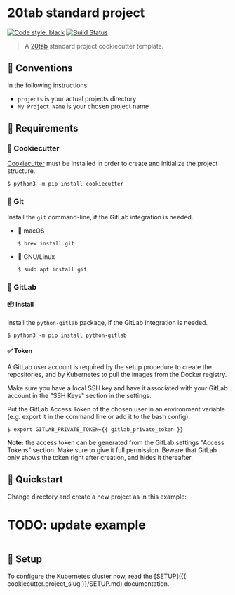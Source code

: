 # 20tab standard project

[![Code style: black](https://img.shields.io/badge/code%20style-black-000000.svg)](https://github.com/python/black)
[![Build Status](https://travis-ci.com/20tab/20tab-standard-project.svg?branch=master)](https://travis-ci.com/20tab/20tab-standard-project?branch=master)

> A [20tab](https://www.20tab.com/) standard project cookiecutter template.

## 📝 Conventions

In the following instructions:

-   `projects` is your actual projects directory
-   `My Project Name` is your chosen project name

## 🧩 Requirements

### 🍪 Cookiecutter

[Cookiecutter](https://cookiecutter.readthedocs.io) must be installed in order to create and initialize the project structure.

```console
$ python3 -m pip install cookiecutter
```

### 🔀 Git

Install the `git` command-line, if the GitLab integration is needed.

-   🍏 macOS

    ```console
    $ brew install git
    ```

-   🐧 GNU/Linux

    ```console
    $ sudo apt install git
    ```

### 🦝 GitLab

#### 📦 Install

Install the `python-gitlab` package, if the GitLab integration is needed.

```console
$ python3 -m pip install python-gitlab
```

#### ✅ Token

A GitLab user account is required by the setup procedure to create the repositories, and by Kubernetes to pull the images from the Docker registry.

Make sure you have a local SSH key and have it associated with your GitLab account in the "SSH Keys" section in the settings.

Put the GitLab Access Token of the chosen user in an environment variable (e.g. export it in the command line or add it to the bash config).

```console
$ export GITLAB_PRIVATE_TOKEN={{ gitlab_private_token }}
```

**Note:** the access token can be generated from the GitLab settings "Access Tokens"
section. Make sure to give it full permission. Beware that GitLab only shows the token right after creation, and hides it thereafter.

## 🚀️ Quickstart

Change directory and create a new project as in this example:

# TODO: update example

```console

```

## 🚚 Setup

To configure the Kubernetes cluster now, read the [SETUP]({{ cookiecutter.project_slug }}/SETUP.md) documentation.
